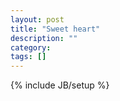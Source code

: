 ```yaml
---
layout: post
title: "Sweet heart"
description: ""
category: 
tags: []
---
```

{% include JB/setup %}
